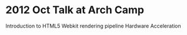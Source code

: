 2012 Oct Talk at Arch Camp
============

Introduction to HTML5
Webkit rendering pipeline
Hardware Acceleration


